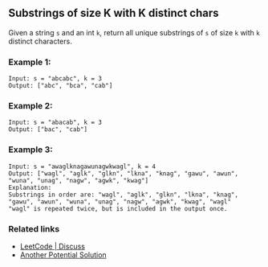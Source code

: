 ## Substrings of size K with K distinct chars

Given a string `s` and an int `k`, return all unique substrings of `s` of size `k` with `k` distinct characters.


### Example 1:
```
Input: s = "abcabc", k = 3
Output: ["abc", "bca", "cab"]
```

### Example 2:
```
Input: s = "abacab", k = 3
Output: ["bac", "cab"]
```

### Example 3:
```
Input: s = "awaglknagawunagwkwagl", k = 4
Output: ["wagl", "aglk", "glkn", "lkna", "knag", "gawu", "awun", "wuna", "unag", "nagw", "agwk", "kwag"]
Explanation:
Substrings in order are: "wagl", "aglk", "glkn", "lkna", "knag", "gawu", "awun", "wuna", "unag", "nagw", "agwk", "kwag", "wagl"
"wagl" is repeated twice, but is included in the output once.
```

### Related links

* [LeetCode | Discuss](https://leetcode.com/discuss/interview-question/370112)
* [Another Potential Solution](https://leetcode.com/playground/wikMJPnj)
